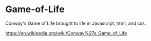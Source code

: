 # Game-of-Life
Conway's Game of Life brought to life in Javascript, html, and css.

https://en.wikipedia.org/wiki/Conway%27s_Game_of_Life
